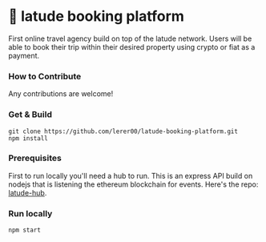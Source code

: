 # 🌌 latude booking platform

First online travel agency build on top of the latude network. Users will be able to book their trip within their desired property using crypto or fiat as a payment. 

### How to Contribute

Any contributions are welcome!

### Get & Build

```
git clone https://github.com/lerer00/latude-booking-platform.git
npm install
```

### Prerequisites

First to run locally you'll need a hub to run. This is an express API build on nodejs that is listening the ethereum blockchain for events. Here's the repo: [latude-hub](https://github.com/lerer00/latude-hub).

### Run locally

```
npm start
```
